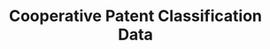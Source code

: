 ---
layout: default
bigquery: https://console.cloud.google.com/bigquery?p=patents-public-data&d=cpc&page=dataset
citation: '“Cooperative Patent Classification” by the EPO and USPTO, for public use. '
contributors: EPO, USPTO
cost: None
description: Cooperative Patent Classification Data contains the scheme and definitions
  of the Cooperative Patent Classification system for classifying patent documents.
  The CPC is the result of a partnership between the EPO and the USPTO in their joint
  effort to develop a common, internationally compatible classification system for
  technical documents, in particular patent publications, which will be used by both
  offices in the patent granting process
documentation: https://www.cooperativepatentclassification.org/cpcSchemeAndDefinitions
last_edit: Mon, 04 Apr 2022 19:07:06 GMT
location: https://www.cooperativepatentclassification.org/index
maintained_by: USPTO, EPO
schema_fields: '[''dateRevised'', ''limitingReferences'', ''child_groups'', ''titleFull'',
  ''residual_references'', ''children'', ''residualReferences'', ''ipcConcordant'',
  ''childGroups'', ''informativeReferences'', ''application_references'', ''limiting_references'',
  ''additional_only'', ''level'', ''symbol'', ''title_part'', ''date_revised'', ''breakdown_code'',
  ''title_full'', ''notAllocatable'', ''sizeCache'', ''not_allocatable'', ''applicationReferences'',
  ''definition'', ''parents'', ''glossary'', ''breakdownCode'', ''status'', ''synonyms'',
  ''informative_references'', ''ipc_concordant'', ''titlePart'']'
shortname: cooperative_patent_classification
tags:
- patents
- science
title: Cooperative Patent Classification Data
uuid: 984374a7-16e9-4b35-9445-458daceb01bf
---